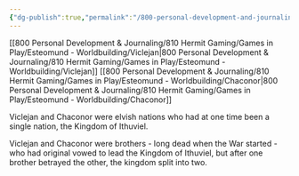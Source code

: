 ```yaml
---
{"dg-publish":true,"permalink":"/800-personal-development-and-journaling/810-hermit-gaming/games-in-play/esteomund-worldbuilding/the-war-between-viclejan-and-chaconor/"}
---
```


[[800 Personal Development & Journaling/810 Hermit Gaming/Games in Play/Esteomund - Worldbuilding/Viclejan\|800 Personal Development & Journaling/810 Hermit Gaming/Games in Play/Esteomund - Worldbuilding/Viclejan]]
[[800 Personal Development & Journaling/810 Hermit Gaming/Games in Play/Esteomund - Worldbuilding/Chaconor\|800 Personal Development & Journaling/810 Hermit Gaming/Games in Play/Esteomund - Worldbuilding/Chaconor]]

Viclejan and Chaconor were elvish nations who had at one time been a single nation, the Kingdom of Ithuviel.

Viclejan and Chaconor were brothers - long dead when the War started - who had original vowed to lead the Kingdom of Ithuviel, but after one brother betrayed the other, the kingdom split into two.